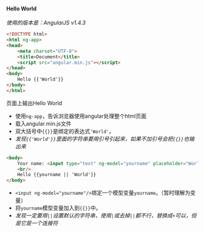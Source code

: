 #### Hello World

*使用的版本是：AngularJS v1.4.3*

```html
<!DOCTYPE html>
<html ng-app>
<head>
    <meta charset="UTF-8">
    <title>Document</title>
    <script src="angular.min.js"></script>
</head>
<body>
    Hello {{'World'}}
</body>
</html>
```

页面上输出Hello World

* 使用`ng-app`，告诉浏览器使用angular处理整个html页面
* 载入angular.min.js文件
* 双大括号中`{{}}`是绑定的表达式`'World'`。
* *发现`{{'World'}}`里面的字符串要用引号引起来，如果不加引号会把`{{}}`也输出来*


```html
<body>
    Your name: <input type="text" ng-model="yourname" placeholder="World"/>
    <br/>
    Hello {{yourname || 'World'}}
</body>
```

* `<input ng-model="yourname"/>`绑定一个模型变量`yourname`。（暂时理解为变量）
* 将`yourname`模型变量加入到`{{}}`中。
* *发现一定要用`||`设置默认的字符串，使用`|`或去掉`||`都不行，替换成`+`可以，但是它是一个连接符*
